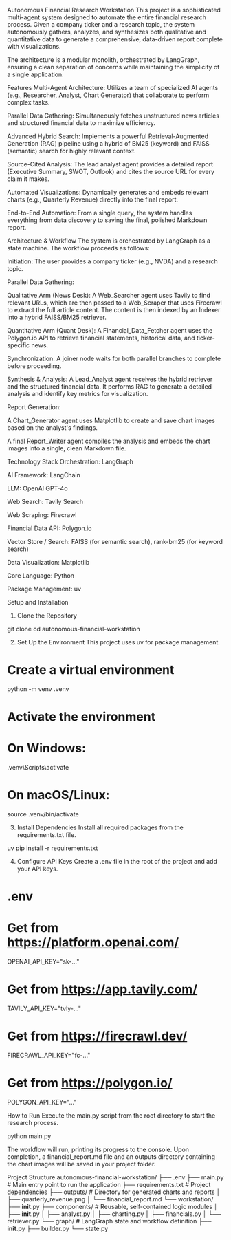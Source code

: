 Autonomous Financial Research Workstation
This project is a sophisticated multi-agent system designed to automate the entire financial research process. Given a company ticker and a research topic, the system autonomously gathers, analyzes, and synthesizes both qualitative and quantitative data to generate a comprehensive, data-driven report complete with visualizations.

The architecture is a modular monolith, orchestrated by LangGraph, ensuring a clean separation of concerns while maintaining the simplicity of a single application.

Features
Multi-Agent Architecture: Utilizes a team of specialized AI agents (e.g., Researcher, Analyst, Chart Generator) that collaborate to perform complex tasks.

Parallel Data Gathering: Simultaneously fetches unstructured news articles and structured financial data to maximize efficiency.

Advanced Hybrid Search: Implements a powerful Retrieval-Augmented Generation (RAG) pipeline using a hybrid of BM25 (keyword) and FAISS (semantic) search for highly relevant context.

Source-Cited Analysis: The lead analyst agent provides a detailed report (Executive Summary, SWOT, Outlook) and cites the source URL for every claim it makes.

Automated Visualizations: Dynamically generates and embeds relevant charts (e.g., Quarterly Revenue) directly into the final report.

End-to-End Automation: From a single query, the system handles everything from data discovery to saving the final, polished Markdown report.

Architecture & Workflow
The system is orchestrated by LangGraph as a state machine. The workflow proceeds as follows:

Initiation: The user provides a company ticker (e.g., NVDA) and a research topic.

Parallel Data Gathering:

Qualitative Arm (News Desk): A Web_Searcher agent uses Tavily to find relevant URLs, which are then passed to a Web_Scraper that uses Firecrawl to extract the full article content. The content is then indexed by an Indexer into a hybrid FAISS/BM25 retriever.

Quantitative Arm (Quant Desk): A Financial_Data_Fetcher agent uses the Polygon.io API to retrieve financial statements, historical data, and ticker-specific news.

Synchronization: A joiner node waits for both parallel branches to complete before proceeding.

Synthesis & Analysis: A Lead_Analyst agent receives the hybrid retriever and the structured financial data. It performs RAG to generate a detailed analysis and identify key metrics for visualization.

Report Generation:

A Chart_Generator agent uses Matplotlib to create and save chart images based on the analyst's findings.

A final Report_Writer agent compiles the analysis and embeds the chart images into a single, clean Markdown file.

Technology Stack
Orchestration: LangGraph

AI Framework: LangChain

LLM: OpenAI GPT-4o

Web Search: Tavily Search

Web Scraping: Firecrawl

Financial Data API: Polygon.io

Vector Store / Search: FAISS (for semantic search), rank-bm25 (for keyword search)

Data Visualization: Matplotlib

Core Language: Python

Package Management: uv

Setup and Installation
1. Clone the Repository

git clone <your-repository-url>
cd autonomous-financial-workstation

2. Set Up the Environment
This project uses uv for package management.

# Create a virtual environment
python -m venv .venv

# Activate the environment
# On Windows:
.venv\Scripts\activate
# On macOS/Linux:
source .venv/bin/activate

3. Install Dependencies
Install all required packages from the requirements.txt file.

uv pip install -r requirements.txt

4. Configure API Keys
Create a .env file in the root of the project and add your API keys.

# .env

# Get from https://platform.openai.com/
OPENAI_API_KEY="sk-..."

# Get from https://app.tavily.com/
TAVILY_API_KEY="tvly-..."

# Get from https://firecrawl.dev/
FIRECRAWL_API_KEY="fc-..."

# Get from https://polygon.io/
POLYGON_API_KEY="..."

How to Run
Execute the main.py script from the root directory to start the research process.

python main.py

The workflow will run, printing its progress to the console. Upon completion, a financial_report.md file and an outputs directory containing the chart images will be saved in your project folder.

Project Structure
autonomous-financial-workstation/
├── .env
├── main.py                 # Main entry point to run the application
├── requirements.txt        # Project dependencies
├── outputs/                # Directory for generated charts and reports
│   ├── quarterly_revenue.png
│   └── financial_report.md
└── workstation/
    ├── __init__.py
    ├── components/         # Reusable, self-contained logic modules
    │   ├── __init__.py
    │   ├── analyst.py
    │   ├── charting.py
    │   ├── financials.py
    │   └── retriever.py
    └── graph/              # LangGraph state and workflow definition
        ├── __init__.py
        ├── builder.py
        └── state.py
